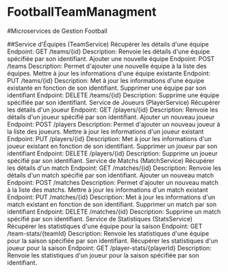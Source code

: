 # FootballTeamManagment

#Microservices de Gestion Football

##Service d'Équipes (TeamService)
Récupérer les détails d'une équipe
Endpoint: GET /teams/{id}
Description: Renvoie les détails d'une équipe spécifiée par son identifiant.
Ajouter une nouvelle équipe
Endpoint: POST /teams
Description: Permet d'ajouter une nouvelle équipe à la liste des équipes.
Mettre à jour les informations d'une équipe existante
Endpoint: PUT /teams/{id}
Description: Met à jour les informations d'une équipe existante en fonction de son identifiant.
Supprimer une équipe par son identifiant
Endpoint: DELETE /teams/{id}
Description: Supprime une équipe spécifiée par son identifiant.
Service de Joueurs (PlayerService)
Récupérer les détails d'un joueur
Endpoint: GET /players/{id}
Description: Renvoie les détails d'un joueur spécifié par son identifiant.
Ajouter un nouveau joueur
Endpoint: POST /players
Description: Permet d'ajouter un nouveau joueur à la liste des joueurs.
Mettre à jour les informations d'un joueur existant
Endpoint: PUT /players/{id}
Description: Met à jour les informations d'un joueur existant en fonction de son identifiant.
Supprimer un joueur par son identifiant
Endpoint: DELETE /players/{id}
Description: Supprime un joueur spécifié par son identifiant.
Service de Matchs (MatchService)
Récupérer les détails d'un match
Endpoint: GET /matches/{id}
Description: Renvoie les détails d'un match spécifié par son identifiant.
Ajouter un nouveau match
Endpoint: POST /matches
Description: Permet d'ajouter un nouveau match à la liste des matchs.
Mettre à jour les informations d'un match existant
Endpoint: PUT /matches/{id}
Description: Met à jour les informations d'un match existant en fonction de son identifiant.
Supprimer un match par son identifiant
Endpoint: DELETE /matches/{id}
Description: Supprime un match spécifié par son identifiant.
Service de Statistiques (StatsService)
Récupérer les statistiques d'une équipe pour la saison
Endpoint: GET /team-stats/{teamId}
Description: Renvoie les statistiques d'une équipe pour la saison spécifiée par son identifiant.
Récupérer les statistiques d'un joueur pour la saison
Endpoint: GET /player-stats/{playerId}
Description: Renvoie les statistiques d'un joueur pour la saison spécifiée par son identifiant.
